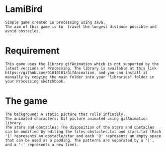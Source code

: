 # LamiBird
	Simple game created in processing using Java.
	The aim of this game is to  travel the longest distance possible and avoid obstacles.

# Requirement
	This game uses the library gifAnimation which is not supported by the latest versions of Processing. The library is available at this link https://github.com/01010101/GifAnimation, and you can install it manually by copying the main folder into your "libraries" folder in your Processing sketchbook.

# The game
	The background: A static picture that rolls infintely.
	The animated characters: Gif picture animated using gifAnimation library.
	The stars and obstacles: The disposition of the stars and obstacles can be modified by editing the files obstacles.txt and stars.txt (Each '1' represents an obstacle/star and each '0' represents an empty space that can be used as a padding. The patterns are separated by a '|', and a '-' represents a new line).
